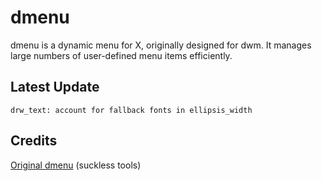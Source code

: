 # dmenu
dmenu is a dynamic menu for X, originally designed for dwm. It manages large numbers of user-defined menu items efficiently.

## Latest Update
`drw_text: account for fallback fonts in ellipsis_width`

## Credits
[Original dmenu](https://tools.suckless.org/dmenu/) (suckless tools)
